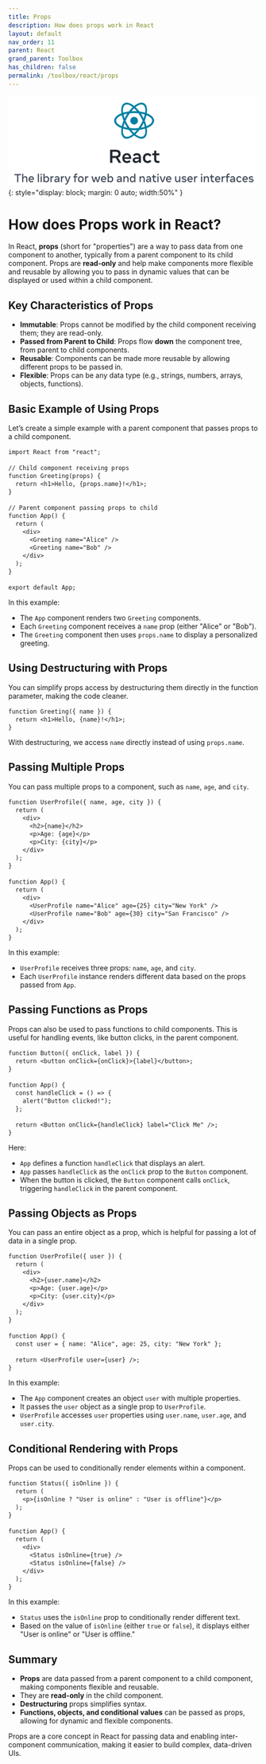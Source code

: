 ```yaml
---
title: Props
description: How does props work in React
layout: default
nav_order: 11
parent: React
grand_parent: Toolbox
has_children: false
permalink: /toolbox/react/props
---
```


![Codelab](./images/reactlogo.png){: style="display: block; margin: 0 auto; width:50%" }

# How does Props work in React?

In React, **props** (short for "properties") are a way to pass data from one component to another, typically from a parent component to its child component. Props are **read-only** and help make components more flexible and reusable by allowing you to pass in dynamic values that can be displayed or used within a child component.

## Key Characteristics of Props

- **Immutable**: Props cannot be modified by the child component receiving them; they are read-only.
- **Passed from Parent to Child**: Props flow **down** the component tree, from parent to child components.
- **Reusable**: Components can be made more reusable by allowing different props to be passed in.
- **Flexible**: Props can be any data type (e.g., strings, numbers, arrays, objects, functions).

## Basic Example of Using Props

Let’s create a simple example with a parent component that passes props to a child component.

```react
import React from "react";

// Child component receiving props
function Greeting(props) {
  return <h1>Hello, {props.name}!</h1>;
}

// Parent component passing props to child
function App() {
  return (
    <div>
      <Greeting name="Alice" />
      <Greeting name="Bob" />
    </div>
  );
}

export default App;
```

In this example:

- The `App` component renders two `Greeting` components.
- Each `Greeting` component receives a `name` prop (either "Alice" or "Bob").
- The `Greeting` component then uses `props.name` to display a personalized greeting.

## Using Destructuring with Props

You can simplify props access by destructuring them directly in the function parameter, making the code cleaner.

```react
function Greeting({ name }) {
  return <h1>Hello, {name}!</h1>;
}
```

With destructuring, we access `name` directly instead of using `props.name`.

## Passing Multiple Props

You can pass multiple props to a component, such as `name`, `age`, and `city`.

```react
function UserProfile({ name, age, city }) {
  return (
    <div>
      <h2>{name}</h2>
      <p>Age: {age}</p>
      <p>City: {city}</p>
    </div>
  );
}

function App() {
  return (
    <div>
      <UserProfile name="Alice" age={25} city="New York" />
      <UserProfile name="Bob" age={30} city="San Francisco" />
    </div>
  );
}
```

In this example:

- `UserProfile` receives three props: `name`, `age`, and `city`.
- Each `UserProfile` instance renders different data based on the props passed from `App`.

## Passing Functions as Props

Props can also be used to pass functions to child components. This is useful for handling events, like button clicks, in the parent component.

```react
function Button({ onClick, label }) {
  return <button onClick={onClick}>{label}</button>;
}

function App() {
  const handleClick = () => {
    alert("Button clicked!");
  };

  return <Button onClick={handleClick} label="Click Me" />;
}
```

Here:

- `App` defines a function `handleClick` that displays an alert.
- `App` passes `handleClick` as the `onClick` prop to the `Button` component.
- When the button is clicked, the `Button` component calls `onClick`, triggering `handleClick` in the parent component.

## Passing Objects as Props

You can pass an entire object as a prop, which is helpful for passing a lot of data in a single prop.

```react
function UserProfile({ user }) {
  return (
    <div>
      <h2>{user.name}</h2>
      <p>Age: {user.age}</p>
      <p>City: {user.city}</p>
    </div>
  );
}

function App() {
  const user = { name: "Alice", age: 25, city: "New York" };
  
  return <UserProfile user={user} />;
}
```

In this example:

- The `App` component creates an object `user` with multiple properties.
- It passes the `user` object as a single prop to `UserProfile`.
- `UserProfile` accesses `user` properties using `user.name`, `user.age`, and `user.city`.

## Conditional Rendering with Props

Props can be used to conditionally render elements within a component.

```react
function Status({ isOnline }) {
  return (
    <p>{isOnline ? "User is online" : "User is offline"}</p>
  );
}

function App() {
  return (
    <div>
      <Status isOnline={true} />
      <Status isOnline={false} />
    </div>
  );
}
```

In this example:

- `Status` uses the `isOnline` prop to conditionally render different text.
- Based on the value of `isOnline` (either `true` or `false`), it displays either "User is online" or "User is offline."

## Summary

- **Props** are data passed from a parent component to a child component, making components flexible and reusable.
- They are **read-only** in the child component.
- **Destructuring** props simplifies syntax.
- **Functions, objects, and conditional values** can be passed as props, allowing for dynamic and flexible components.

Props are a core concept in React for passing data and enabling inter-component communication, making it easier to build complex, data-driven UIs.
